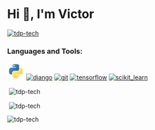 <h1 align="left">Hi 👋, I'm Victor</h1>

<p align="left"> <a align="center" href="https://github.com/ryo-ma/github-profile-trophy"><img src="https://github-profile-trophy.vercel.app/?username=tdp-tech&margin-w=15&theme=tokyonight&rank=SECRET&rank=SSS&rank=SS&rank=S&rank=AAA&rank=AA&rank=A&rank=B&rank=C" alt="tdp-tech"/></a> </p>

<h3 align="left">Languages and Tools:</h3>
<p align="left">
<a href="https://www.python.org" target="_blank" rel="noreferrer"> <img src="https://raw.githubusercontent.com/devicons/devicon/master/icons/python/python-original.svg" alt="python" width="40" height="40"/></a>
<a href="https://www.djangoproject.com/" target="_blank" rel="noreferrer"> <img src="https://cdn.worldvectorlogo.com/logos/django.svg" alt="django" width="40" height="40"/></a>
<a href="https://git-scm.com/" target="_blank" rel="noreferrer"> <img src="https://www.vectorlogo.zone/logos/git-scm/git-scm-icon.svg" alt="git" width="40" height="40"/></a>
<a href="https://www.tensorflow.org" target="_blank" rel="noreferrer"> <img src="https://www.vectorlogo.zone/logos/tensorflow/tensorflow-icon.svg" alt="tensorflow" width="40" height="40"/></a>
<a href="https://scikit-learn.org/" target="_blank" rel="noreferrer"> <img src="https://upload.wikimedia.org/wikipedia/commons/0/05/Scikit_learn_logo_small.svg" alt="scikit_learn" width="40" height="40"/></a>
</p>

<p>&nbsp;<img align="center" src="https://github-readme-streak-stats.herokuapp.com/?user=tdp-tech&theme=tokyonight" alt="tdp-tech" /></p>
<p>&nbsp;<img align="center" src="https://github-readme-stats.vercel.app/api?user=tdp-tech&theme=tokyonight&show_icons=true&locale=en" alt="tdp-tech" /></p>
<p><img align="left" src="https://github-readme-stats.vercel.app/api/top-langs?username=tdp-tech&theme=tokyonight&show_icons=true&locale=en&layout=compact" alt="tdp-tech" /></p>
